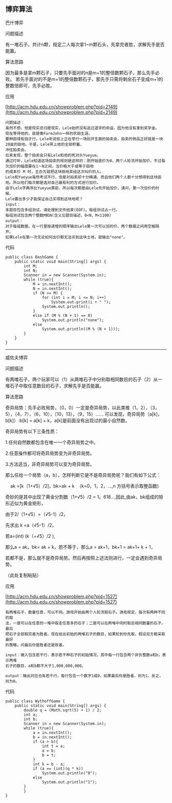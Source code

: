 博弈算法
---
巴什博弈

问题描述

有一堆石子，共计n颗，规定二人每次拿1~m颗石头，先拿完者胜，求解先手是否能赢。

算法思路

因为最多是拿m颗石子，只要先手面对的n是m+1的整倍数颗石子，那么先手必败。
若先手面对的不是m+1的整倍数颗石子，那先手只需将剩余石子变成m+1的整数倍即可，先手必胜。

应用

[http://acm.hdu.edu.cn/showproblem.php?pid=2149](http://acm.hdu.edu.cn/showproblem.php?pid=2149)

	问题描述：
	虽然不想，但是现实总归是现实，Lele始终没有逃过退学的命运，因为他没有拿到奖学金。
	现在等待他的，就是像FarmJohn一样的农田生涯。
	要种田得有田才行，Lele听说街上正在举行一场别开生面的拍卖会，拍卖的物品正好就是一块20亩的田地。于是，Lele带上他的全部积蓄，
	冲往拍卖会。
	后来发现，整个拍卖会只有Lele和他的死对头Yueyue。
	通过打听，Lele知道这场拍卖的规则是这样的：刚开始底价为0，两个人轮流开始加价，不过每次加价的幅度要在1～N之间，当价格大于或等于田地
	的成本价 M 时，主办方就把这块田地卖给这次叫价的人。
	Lele和Yueyue虽然考试不行，但是对拍卖却十分精通，而且他们两个人都十分想得到这块田地。所以他们每次都是选对自己最有利的方式进行加价。
	由于Lele字典序比Yueyue靠前，所以每次都是由Lele先开始加价，请问，第一次加价的时候，
	Lele要出多少才能保证自己买得到这块地呢？
	input：
	本题目包含多组测试，请处理到文件结束(EOF)。每组测试占一行。
	每组测试包含两个整数M和N(含义见题目描述，0<N，M<1100)
	output：
	对于每组数据，在一行里按递增的顺序输出Lele第一次可以加的价。两个数据之间用空格隔开。
	如果Lele在第一次无论如何出价都无法买到这块土地，就输出"none"。
	
代码

    public class BashGame {
	    public static void main(String[] args) {
	        int M;
	        int N;
	        Scanner in = new Scanner(System.in);
	        while (true){
	            M = in.nextInt();
	            N = in.nextInt();
	            if (N >= M) {
	                for (int i = M; i <= N; i++)
	                    System.out.print(i + " ");
	                System.out.println();
	            }
	            else if (M % (N + 1) == 0)
	                System.out.println("none");
	            else
	                System.out.println((M % (N + 1)));
	        }
	    }
	}

---
威佐夫博弈

问题描述

有两堆石子，两个玩家可以（1）从两堆石子中分别取相同数目的石子（2）从一堆石子中取任意数目的石子，求解先手是否能赢。

算法思路

奇异局势：先手必败局势，（0，0）一定是奇异局势，以此类推（1，2），（3，5），（4，7），（6，10），（10，13），（9，15）......
可以发现，奇异局势（a[k]，b[k]）:b[k] = a[k] + k，a[k]是前面没有出现过的最小自然数。

奇异局势有以下三条性质：

1.任何自然数都包含在唯一一个奇异局势之中。

2.任意操作都可将奇异局势变为非奇异局势。

3.方法适当，非奇异局势可以变为奇异局势。


那么任给一个局势（a，b），怎样判断它是不是奇异局势呢？我们有如下公式：

    ak =[k（1+√5）/2]，bk=ak + k  （k=0，1，2，…,n 方括号表示取整函数)

奇妙的是其中出现了黄金分割数（1+√5）/2 = 1。618…,因此,由ak，bk组成的矩形近似为黄金矩形，

由于2/（1+√5）=（√5-1）/2，

先求出 k =a（√5-1）/2，

若a=(int) (k（+√5）/2 ),

那么a = ak，bk= ak + k，若不等于，那么a = ak+1，bk+1 = ak+1+ k + 1，

若都不是，那么就不是奇异局势。然后再按照上述法则进行，一定会遇到奇异局势。

（此处复制粘贴）

应用

[http://acm.hdu.edu.cn/showproblem.php?pid=1527](http://acm.hdu.edu.cn/showproblem.php?pid=1527)

	有两堆石子，数量任意，可以不同。游戏开始由两个人轮流取石子。游戏规定，每次有两种不同的取
	法，一是可以在任意的一堆中取走任意多的石子；二是可以在两堆中同时取走相同数量的石子。最后
	把石子全部取完者为胜者。现在给出初始的两堆石子的数目，如果轮到你先取，假设双方都采取最好
	的策略，问最后你是胜者还是败者。

	input：输入包含若干行，表示若干种石子的初始情况，其中每一行包含两个非负整数a和b，表示两堆
	石子的数目，a和b都不大于1,000,000,000。

	output：输出对应也有若干行，每行包含一个数字1或0，如果最后你是胜者，则为1，反之，则为0。

代码

    public class WythoffGame {
	    public static void main(String[] args) {
	        double q = (Math.sqrt(5) + 1) / 2;
	        int a;
	        int b;
	        Scanner in = new Scanner(System.in);
	        while (true){
	            a = in.nextInt();
	            b = in.nextInt();
	            if (a > b){
	                int t = a;
	                a = b;
	                b = t;
	            }
	            int k = b - a;
	            if (a == (int)(q * k))
	                System.out.println("0");
	            else
	                System.out.println("1");
	        }
    	    }
	}


